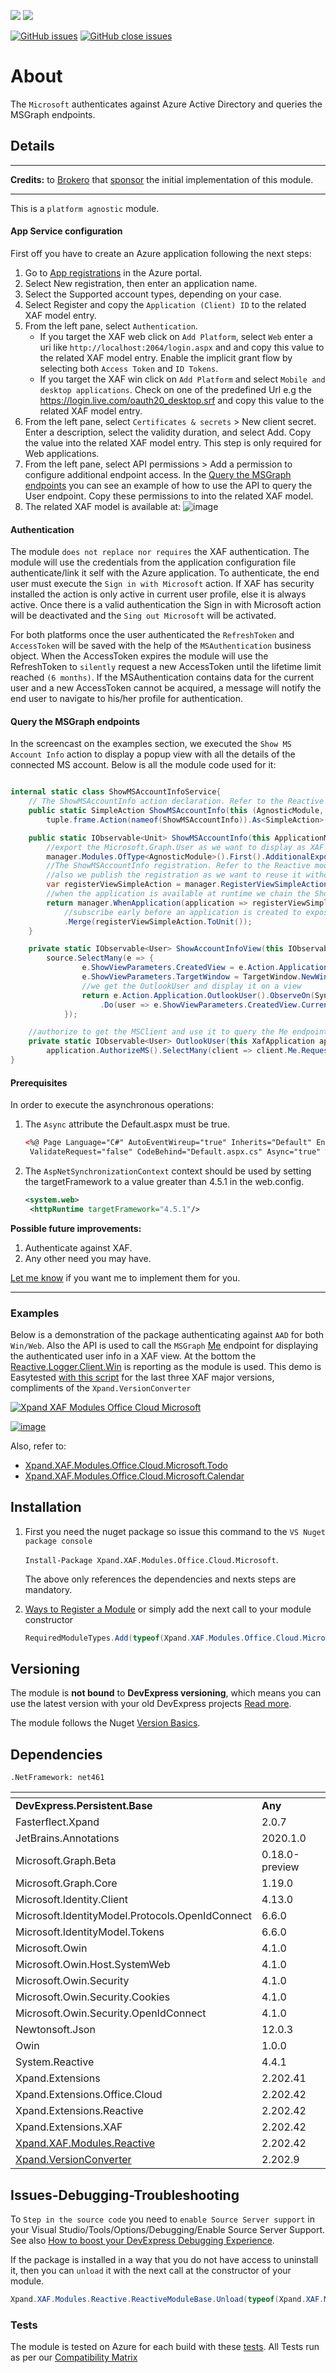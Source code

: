 ![](https://xpandshields.azurewebsites.net/nuget/v/Xpand.XAF.Modules.Office.Cloud.Microsoft.svg?&style=flat) ![](https://xpandshields.azurewebsites.net/nuget/dt/Xpand.XAF.Modules.Office.Cloud.Microsoft.svg?&style=flat)

[![GitHub issues](https://xpandshields.azurewebsites.net/github/issues/eXpandFramework/expand/Office.Cloud.Microsoft.svg)](https://github.com/eXpandFramework/eXpand/issues?utf8=%E2%9C%93&q=is%3Aissue+is%3Aopen+sort%3Aupdated-desc+label%3AStandalone_xaf_modules+Office.Cloud.Microsoft) [![GitHub close issues](https://xpandshields.azurewebsites.net/github/issues-closed/eXpandFramework/eXpand/Office.Cloud.Microsoft.svg)](https://github.com/eXpandFramework/eXpand/issues?utf8=%E2%9C%93&q=is%3Aissue+is%3Aclosed+sort%3Aupdated-desc+label%3AStandalone_XAF_Modules+Office.Cloud.Microsoft)
# About 

The `Microsoft` authenticates against Azure Active Directory and queries the MSGraph endpoints.

## Details

---

**Credits:** to [Brokero](https://www.brokero.ch/de/startseite/) that [sponsor](https://github.com/sponsors/apobekiaris) the initial implementation of this module.

---

This is a `platform agnostic` module. 

#### App Service configuration

First off you have to create an Azure application following the next steps:

1. Go to [App registrations](https://portal.azure.com/#blade/Microsoft_AAD_RegisteredApps/ApplicationsListBlade) in the Azure portal.
2. Select New registration, then enter an application name.
3. Select the Supported account types, depending on your case.
5. Select Register and copy the `Application (Client) ID` to the related XAF model entry.
7. From the left pane, select `Authentication`. 
   * If you target the XAF web click on `Add Platform`, select `Web` enter a uri like `http://localhost:2064/login.aspx` and and copy this value to the related XAF model entry. Enable the implicit grant flow by selecting both `Access Token` and `ID Tokens`.
   * If you target the XAF win click on `Add Platform` and select `Mobile and desktop applications`. Check on one of the predefined Url e.g the https://login.live.com/oauth20_desktop.srf and copy this value to the related XAF model entry.
6. From the left pane, select `Certificates & secrets` > New client secret. Enter a description, select the validity duration, and select Add. Copy the value into the related XAF model entry. This step is only required for Web applications.
8. From the left pane, select API permissions > Add a permission to configure additional endpoint access. In the [Query the MSGraph endpoints](https://github.com/eXpandFramework/DevExpress.XAF/tree/lab/src/Modules/Office.Cloud.Microsoft#query-the-msgraph-endpoints) you can see an example of how to use the API to query the User endpoint. Copy these permissions to into the related XAF model.
1. The related XAF model is available at:
   ![image](https://user-images.githubusercontent.com/159464/86536412-f1b73b80-beef-11ea-8cca-490aeb16bb7d.png)


#### Authentication

The module `does not replace nor requires` the XAF authentication. The module will use the credentials from the application configuration file authenticate/link it self with the Azure application. To authenticate, the end user must execute the `Sign in with Microsoft` action. If XAF has security installed the action is only active in current user profile, else it is always active. Once there is a valid authentication the Sign in with Microsoft action will be deactivated and the `Sing out Microsoft` will be activated.

For both platforms once the user authenticated the `RefreshToken` and `AccessToken` will be saved with the help of the `MSAuthentication` business object. When the AccessToken expires the module will use the RefreshToken to `silently` request a new AccessToken until the lifetime limit reached `(6 months)`. If the MSAuthentication contains data for the current user and a new AccessToken cannot be acquired, a message will notify the end user to navigate to his/her profile for authentication.

#### Query the MSGraph endpoints

In the screencast on the examples section, we executed the `Show MS Account Info` action to display a popup view with all the details of the connected MS account. Below is all the module code used for it:

```cs

internal static class ShowMSAccountInfoService{
	// The ShowMSAccountInfo action declaration. Refer to the Reactive module wiki for details
	public static SimpleAction ShowMSAccountInfo(this (AgnosticModule, Frame frame) tuple) => 
		tuple.frame.Action(nameof(ShowMSAccountInfo)).As<SimpleAction>();

	public static IObservable<Unit> ShowMSAccountInfo(this ApplicationModulesManager manager){
		//export the Microsoft.Graph.User as we want to display as XAF view for it
		manager.Modules.OfType<AgnosticModule>().First().AdditionalExportedTypes.Add(typeof(Microsoft.Graph.User));
		//The ShowMSAccountInfo registration. Refer to the Reactive module wiki for details.
		//also we publish the registration as we want to reuse it without running it twice
		var registerViewSimpleAction = manager.RegisterViewSimpleAction(nameof(ShowMSAccountInfo)).ActivateInUserDetails().Publish().RefCount(); 
		//when the application is available at runtime we chain the ShowMSAccountInfo action execute event to the ShowAccountInfoView method
		return manager.WhenApplication(application => registerViewSimpleAction.WhenExecute().ShowAccountInfoView().ToUnit())
			//subscribe early before an application is created to expose the action to the design time enviroment.
			.Merge(registerViewSimpleAction.ToUnit());
	}

	private static IObservable<User> ShowAccountInfoView(this IObservable<SimpleActionExecuteEventArgs> source) =>
		source.SelectMany(e => {
				e.ShowViewParameters.CreatedView = e.Action.Application.NewView(ViewType.DetailView, typeof(User));
				e.ShowViewParameters.TargetWindow = TargetWindow.NewWindow;
				//we get the OutlookUser and display it on a view
				return e.Action.Application.OutlookUser().ObserveOn(SynchronizationContext.Current)
					.Do(user => e.ShowViewParameters.CreatedView.CurrentObject = user);
			});

	//authorize to get the MSClient and use it to query the Me endpoint
	private static IObservable<User> OutlookUser(this XafApplication application) =>
		application.AuthorizeMS().SelectMany(client => client.Me.Request().GetAsync());
}


```

#### Prerequisites

In order to execute the asynchronous operations:

1. The `Async` attribute the Default.aspx must be true.

   ```xml
   <%@ Page Language="C#" AutoEventWireup="true" Inherits="Default" EnableViewState="false"
    ValidateRequest="false" CodeBehind="Default.aspx.cs" Async="true" %>
   ```

2. The `AspNetSynchronizationContext` context should be used by setting the targetFramework to a value greater than 4.5.1 in the web.config.

   ```xml
   <system.web>
    <httpRuntime targetFramework="4.5.1"/>
   ```

**Possible future improvements:**

1. Authenticate against XAF.
1. Any other need you may have.

[Let me know](https://github.com/sponsors/apobekiaris) if you want me to implement them for you.

---

### Examples


Below is a demonstration of the package authenticating against `AAD` for both `Win/Web`. Also the API is used to call the `MSGraph` [Me](https://docs.microsoft.com/en-us/graph/api/user-get?view=graph-rest-1.0&tabs=http) endpoint for displaying the authenticated user info in a XAF view. At the bottom the [Reactive.Logger.Client.Win](https://github.com/eXpandFramework/DevExpress.XAF/tree/master/src/Modules/Reactive.Logger.Client.Win) is reporting as the module is used. This demo is Easytested [with this script](https://github.com/eXpandFramework/DevExpress.XAF/blob/master/src/Tests/ALL/CommonFiles/MicrosoftService.cs) for the last three XAF major versions, compliments of the `Xpand.VersionConverter`

<twitter>

[![Xpand XAF Modules Office Cloud Microsoft](https://user-images.githubusercontent.com/159464/86131887-e24e8180-baee-11ea-8c02-b64b2c639b6d.gif)](https://www.youtube.com/watch?v=XIczKjE2sFw)

</twitter>

[![image](https://user-images.githubusercontent.com/159464/87556331-2fba1980-c6bf-11ea-8a10-e525dda86364.png)](https://www.youtube.com/watch?v=XIczKjE2sFw)

Also, refer to: 
* [Xpand.XAF.Modules.Office.Cloud.Microsoft.Todo](https://github.com/eXpandFramework/DevExpress.XAF/tree/master/src/Modules/Office.Cloud.Microsoft.Todo)
* [Xpand.XAF.Modules.Office.Cloud.Microsoft.Calendar](https://github.com/eXpandFramework/DevExpress.XAF/tree/master/src/Modules/Office.Cloud.Microsoft.Calendar)


## Installation 
1. First you need the nuget package so issue this command to the `VS Nuget package console` 

   `Install-Package Xpand.XAF.Modules.Office.Cloud.Microsoft`.

    The above only references the dependencies and nexts steps are mandatory.

2. [Ways to Register a Module](https://documentation.devexpress.com/eXpressAppFramework/118047/Concepts/Application-Solution-Components/Ways-to-Register-a-Module)
or simply add the next call to your module constructor
    ```cs
    RequiredModuleTypes.Add(typeof(Xpand.XAF.Modules.Office.Cloud.MicrosoftModule));
    ```
## Versioning
The module is **not bound** to **DevExpress versioning**, which means you can use the latest version with your old DevExpress projects [Read more](https://github.com/eXpandFramework/XAF/tree/master/tools/Xpand.VersionConverter).

The module follows the Nuget [Version Basics](https://docs.microsoft.com/en-us/nuget/reference/package-versioning#version-basics).
## Dependencies
`.NetFramework: net461`

|<!-- -->|<!-- -->
|----|----
|**DevExpress.Persistent.Base**|**Any**
|Fasterflect.Xpand|2.0.7
 |JetBrains.Annotations|2020.1.0
 |Microsoft.Graph.Beta|0.18.0-preview
 |Microsoft.Graph.Core|1.19.0
 |Microsoft.Identity.Client|4.13.0
 |Microsoft.IdentityModel.Protocols.OpenIdConnect|6.6.0
 |Microsoft.IdentityModel.Tokens|6.6.0
 |Microsoft.Owin|4.1.0
 |Microsoft.Owin.Host.SystemWeb|4.1.0
 |Microsoft.Owin.Security|4.1.0
 |Microsoft.Owin.Security.Cookies|4.1.0
 |Microsoft.Owin.Security.OpenIdConnect|4.1.0
 |Newtonsoft.Json|12.0.3
 |Owin|1.0.0
 |System.Reactive|4.4.1
 |Xpand.Extensions|2.202.41
 |Xpand.Extensions.Office.Cloud|2.202.42
 |Xpand.Extensions.Reactive|2.202.42
 |Xpand.Extensions.XAF|2.202.42
 |[Xpand.XAF.Modules.Reactive](https://github.com/eXpandFramework/DevExpress.XAF/tree/master/src/Modules/Xpand.XAF.Modules.Reactive)|2.202.42
 |[Xpand.VersionConverter](https://github.com/eXpandFramework/DevExpress.XAF/tree/master/tools/Xpand.VersionConverter)|2.202.9

## Issues-Debugging-Troubleshooting

To `Step in the source code` you need to `enable Source Server support` in your Visual Studio/Tools/Options/Debugging/Enable Source Server Support. See also [How to boost your DevExpress Debugging Experience](https://github.com/eXpandFramework/DevExpress.XAF/wiki/How-to-boost-your-DevExpress-Debugging-Experience#1-index-the-symbols-to-your-custom-devexpresss-installation-location).

If the package is installed in a way that you do not have access to uninstall it, then you can `unload` it with the next call at the constructor of your module.
```cs
Xpand.XAF.Modules.Reactive.ReactiveModuleBase.Unload(typeof(Xpand.XAF.Modules.Office.Cloud.Microsoft.Office.Office.Cloud.MicrosoftModule))
```

### Tests
The module is tested on Azure for each build with these [tests](https://github.com/eXpandFramework/Packages/tree/master/src/Tests/Xpand.XAF.s.Office.Office.Cloud.Microsoft.Office.Office.Cloud.Microsoft). 
All Tests run as per our [Compatibility Matrix](https://github.com/eXpandFramework/DevExpress.XAF#compatibility-matrix)


